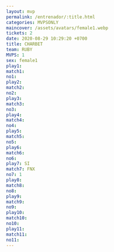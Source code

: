 ```yaml
---
layout: mvp
permalink: /entrenador/:title.html
categories: MVPSONLY
maincover: /assets/avatars/female1.webp
tickets: 2
date: 2020-08-29 10:29:20 +0700
title: CHARBET
team: RUBY
MVPS: 1
sex: female1
play1: 
match1: 
no1: 
play2: 
match2: 
no2: 
play3: 
match3: 
no3: 
play4: 
match4: 
no4: 
play5: 
match5: 
no5: 
play6: 
match6: 
no6: 
play7: SI
match7: FNX
no7: 1
play8: 
match8: 
no8: 
play9: 
match9: 
no9: 
play10: 
match10: 
no10: 
play11: 
match11: 
no11:
---
```

